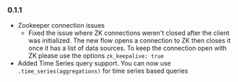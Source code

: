 ### 0.1.1

* Zookeeper connection issues
  * Fixed the issue where ZK connections weren't closed after the client was initialized. The new flow opens a connection to ZK then closes it once it has a list of data sources. To keep the connection open with ZK please use the options `zk_keepalive: true`
* Added Time Series query support. You can now use `.time_series(aggregations)` for time series based queries

